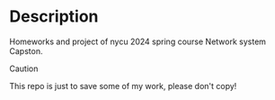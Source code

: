 # Description
Homeworks and project of nycu 2024 spring course Network system Capston.
>[!CAUTION]
This repo is just to save some of my work, please don't copy!
